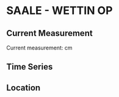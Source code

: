 # SAALE - WETTIN OP

## Current Measurement

Current measurement: <Value topic="rivers/pegel-online/SAALE/WETTIN-OP/measurementValue"/> cm

## Time Series

<TimeSeries topic="rivers/pegel-online/SAALE/WETTIN-OP/measurementValue" period="week" />

## Location

<WorldMap>
  <Marker lat="51.58260701125682" lon="11.795328187012027" labelTopic="rivers/pegel-online/SAALE/WETTIN-OP/measurementValue" />
</WorldMap>
